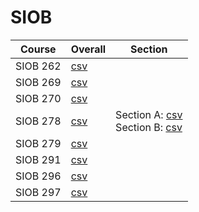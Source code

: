 # SIOB

| Course | Overall | Section |
| ------ | ------- | ------- |
| SIOB 262 | [csv](https://github.com/UCSD-Historical-Enrollment-Data/2024Spring/blob/main/overall/SIOB%20262.csv) |  |
| SIOB 269 | [csv](https://github.com/UCSD-Historical-Enrollment-Data/2024Spring/blob/main/overall/SIOB%20269.csv) |  |
| SIOB 270 | [csv](https://github.com/UCSD-Historical-Enrollment-Data/2024Spring/blob/main/overall/SIOB%20270.csv) |  |
| SIOB 278 | [csv](https://github.com/UCSD-Historical-Enrollment-Data/2024Spring/blob/main/overall/SIOB%20278.csv) | Section A: [csv](https://github.com/UCSD-Historical-Enrollment-Data/2024Spring/blob/main/section/SIOB%20278_A.csv)<br>Section B: [csv](https://github.com/UCSD-Historical-Enrollment-Data/2024Spring/blob/main/section/SIOB%20278_B.csv) |
| SIOB 279 | [csv](https://github.com/UCSD-Historical-Enrollment-Data/2024Spring/blob/main/overall/SIOB%20279.csv) |  |
| SIOB 291 | [csv](https://github.com/UCSD-Historical-Enrollment-Data/2024Spring/blob/main/overall/SIOB%20291.csv) |  |
| SIOB 296 | [csv](https://github.com/UCSD-Historical-Enrollment-Data/2024Spring/blob/main/overall/SIOB%20296.csv) |  |
| SIOB 297 | [csv](https://github.com/UCSD-Historical-Enrollment-Data/2024Spring/blob/main/overall/SIOB%20297.csv) |  |
